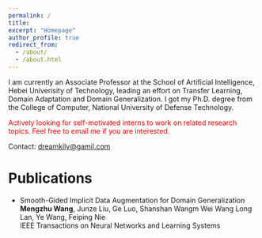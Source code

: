 ```yaml
---
permalink: /
title: 
excerpt: "Homepage"
author_profile: true
redirect_from: 
  - /about/
  - /about.html
---
```


I am currently an Associate Professor at the School of Artificial Intelligence, Hebei Univerisity of Technology, leading an effort on Transfer Learning, Domain Adaptation and Domain Generalization. I got my Ph.D. degree from the College of Computer, National University of Defense Technology.

<font color="red">Actively looking for self-motivated interns to work on related research topics.
Feel free to email me if you are interested.</font>

Contact: dreamkily@gamil.com



Publications
======
+ Smooth-Gided Implicit Data Augmentation for Domain Generalization<br />
**Mengzhu Wang**, Junze Liu, Ge Luo, Shanshan Wangm Wei Wang Long Lan, Ye Wang, Feiping Nie<br />
IEEE Transactions on Neural Networks and Learning Systems





